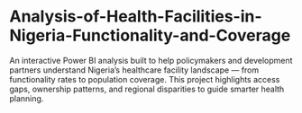 # Analysis-of-Health-Facilities-in-Nigeria-Functionality-and-Coverage
An interactive Power BI analysis built to help policymakers and development partners understand Nigeria’s healthcare facility landscape — from functionality rates to population coverage. This project highlights access gaps, ownership patterns, and regional disparities to guide smarter health planning.
